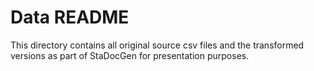 # Data README
This directory contains all original source csv files and the transformed versions as part of StaDocGen for presentation purposes.

